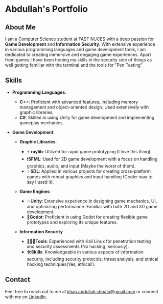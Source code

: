 # Abdullah's Portfolio

## About Me
I am a Computer Science student at FAST NUCES with a deep passion for **Game Development** and **Information Security**. With extensive experience in various programming languages and game development tools, I am dedicated to creating immersive and engaging game experiences. Apart from games I have been honing my skills in the security side of things as well getting familiar with the terminal and the tools for "Pen Testing"

## Skills
- **Programming Languages**:
  - **C++**: Proficient with advanced features, including memory management and object-oriented design. Used extensively with graphic libraries.
  - **C#**: Skilled in using Unity for game development and implementing gameplay mechanics.

- **Game Development**:

  - **Graphic Libraries**:
    - ⚡ **raylib**: Utilized for rapid game prototyping (I love this thing).
    - ❗**SFML**: Used for 2D game development with a focus on handling graphics, audio, and input (Maybe the worst of them).
    - ✨**SDL**: Applied in various projects for creating cross-platform games with robust graphics and input handling (Cooler way to say I used it).
    
  - **Game Engines**:
    - 💥**Unity**: Extensive experience in designing game mechanics, UI, and optimizing performance. Familiar with both 2D and 3D game development.
    - 🤖**Godot**: Proficient in using Godot for creating flexible game prototypes and exploring its unique features.

  - **Information Security**

    - 👨🏻‍💻**Tools**: Experienced with Kali Linux for penetration testing and security assessments (No hacking, seriously).
    - 🛠️**Skills**: Knowledgeable in various aspects of information security, including security protocols, threat analysis, and ethical hacking techniques(Yes, ethical!).   

## Contact
Feel free to reach out to me at [khan.abdullah.shoaib@gmail.com](mailto:khan.abdullah.shoaib@gmail.com) or connect with me on [LinkedIn](https://www.linkedin.com/in/abdullahshoaibkhan/).
